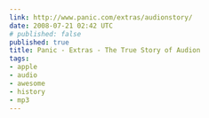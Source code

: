 ```yaml
---
link: http://www.panic.com/extras/audionstory/
date: 2008-07-21 02:42 UTC
# published: false
published: true
title: Panic - Extras - The True Story of Audion
tags:
- apple
- audio
- awesome
- history
- mp3
---
```



